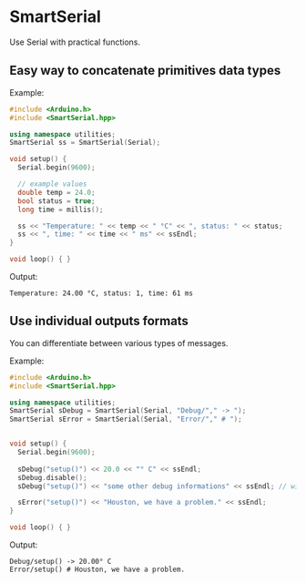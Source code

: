 # SmartSerial

Use Serial with practical functions.

## Easy way to concatenate primitives data types
Example:
```cpp
#include <Arduino.h>
#include <SmartSerial.hpp>

using namespace utilities;
SmartSerial ss = SmartSerial(Serial);

void setup() {
  Serial.begin(9600);

  // example values
  double temp = 24.0;
  bool status = true;
  long time = millis();

  ss << "Temperature: " << temp << " °C" << ", status: " << status;
  ss << ", time: " << time << " ms" << ssEndl;
}

void loop() { }
```

Output:
```
Temperature: 24.00 °C, status: 1, time: 61 ms
```

## Use individual outputs formats
You can differentiate between various types of messages.

Example:
```cpp
#include <Arduino.h>
#include <SmartSerial.hpp>

using namespace utilities;
SmartSerial sDebug = SmartSerial(Serial, "Debug/"," -> ");
SmartSerial sError = SmartSerial(Serial, "Error/"," # ");


void setup() {
  Serial.begin(9600);
 
  sDebug("setup()") << 20.0 << "° C" << ssEndl;
  sDebug.disable();
  sDebug("setup()") << "some other debug informations" << ssEndl; // will not displayed

  sError("setup()") << "Houston, we have a problem." << ssEndl;
}

void loop() { }
```

Output:
```
Debug/setup() -> 20.00° C
Error/setup() # Houston, we have a problem.
```

